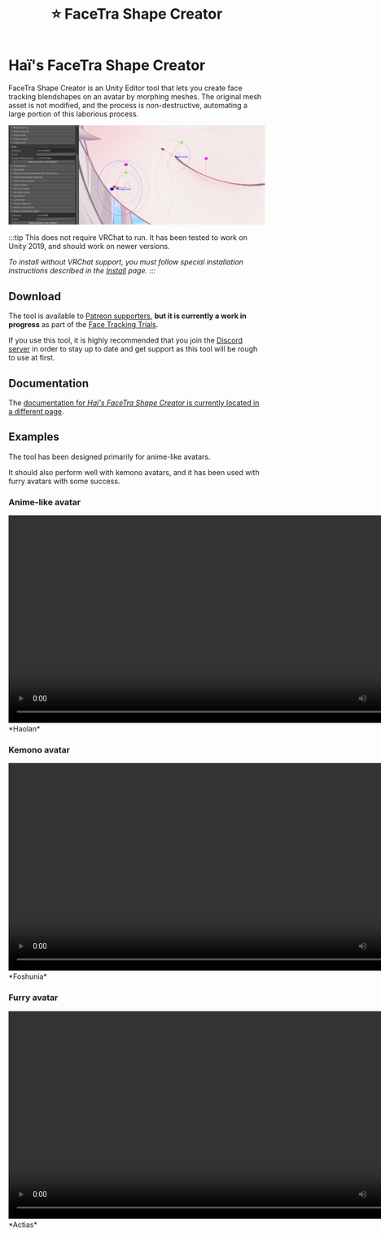 ﻿---
title: ⭐ FaceTra Shape Creator
---

# Haï's FaceTra Shape Creator

FaceTra Shape Creator is an Unity Editor tool that lets you create face tracking blendshapes on an avatar by morphing meshes. The original mesh asset is not modified, and the process is non-destructive, automating a large portion of this laborious process.

![img/Unity_UVLJG0eePN.png](img/Unity_UVLJG0eePN.png)

:::tip
This does not require VRChat to run. It has been tested to work on Unity 2019, and should work on newer versions.

*To install without VRChat support, you must follow special installation instructions described in the [Install](./facetra-shape-creator/install) page.*
:::

## Download

The tool is available to [Patreon supporters](https://www.patreon.com/vr_hai), **but it is currently a work in progress** as part of the [Face Tracking Trials](https://www.notion.so/f4032b4827e146fe9d2d3776e5da0f3b?pvs=21).

If you use this tool, it is highly recommended that you join the [Discord server](https://discord.com/invite/58fWAUTYF8) in order to stay up to date and get support as this tool will be rough to use at first.

## Documentation

The [documentation for *Haï's FaceTra Shape Creator* is currently located in a different page](https://hai-vr.notion.site/hai-vr/Ha-s-FaceTra-Shape-Creator-f1d95d4459e54fc3b2f166d9ebb5ebf3).

## Examples

The tool has been designed primarily for anime-like avatars.

It should also perform well with kemono avatars, and it has been used with furry avatars with some success.

### Anime-like avatar

<video controls width="816">
    <source src={require('./img/haolan-facetra-test-f.mp4').default}/>
</video>
*Haolan*

### Kemono avatar

<video controls width="816">
    <source src={require('./img/foshunia-facetra-f-an.mp4').default}/>
</video>
*Foshunia*

### Furry avatar

<video controls width="816">
    <source src={require('./img/actias-demo-f-an.mp4').default}/>
</video>
*Actias*